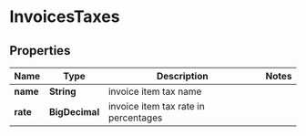 

# InvoicesTaxes


## Properties

Name | Type | Description | Notes
------------ | ------------- | ------------- | -------------
**name** | **String** | invoice item tax name | 
**rate** | **BigDecimal** | invoice item tax rate in percentages | 



